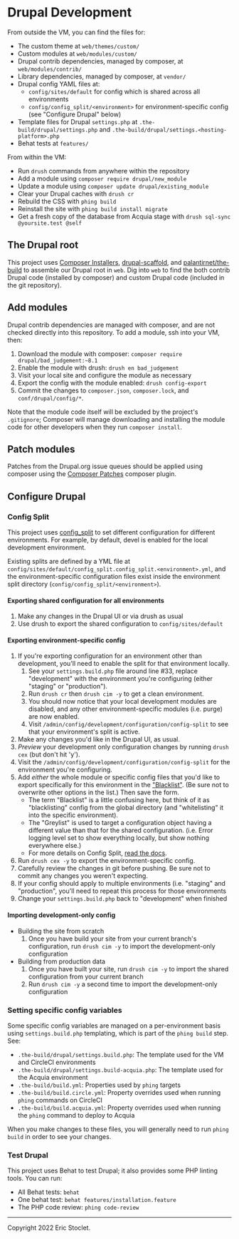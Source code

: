 # Drupal Development



From outside the VM, you can find the files for:

* The custom theme at `web/themes/custom/`
* Custom modules at `web/modules/custom/`
* Drupal contrib dependencies, managed by composer, at `web/modules/contrib/`
* Library dependencies, managed by composer, at `vendor/`
* Drupal config YAML files at:
    * `config/sites/default` for config which is shared across all environments
    * `config/config_split/<environment>` for environment-specific config (see "Configure Drupal" below)
* Template files for Drupal `settings.php` at `.the-build/drupal/settings.php` and `.the-build/drupal/settings.<hosting-platform>.php`
* Behat tests at `features/`

From within the VM:

* Run `drush` commands from anywhere within the repository
* Add a module using `composer require drupal/new_module`
* Update a module using `composer update drupal/existing_module`
* Clear your Drupal caches with `drush cr`
* Rebuild the CSS with `phing build`
* Reinstall the site with `phing build install migrate`
* Get a fresh copy of the database from Acquia stage with `drush sql-sync @yoursite.test @self`

## The Drupal root

This project uses [Composer Installers](https://github.com/composer/installers), [drupal-scaffold](https://github.com/drupal-composer/drupal-scaffold), and [palantirnet/the-build](https://github.com/palantirnet/the-build) to assemble our Drupal root in `web`. Dig into `web` to find the both contrib Drupal code (installed by composer) and custom Drupal code (included in the git repository).

## Add modules

Drupal contrib dependencies are managed with composer, and are not checked directly into this repository. To add a module, ssh into your VM, then:

1. Download the module with composer: `composer require drupal/bad_judgement:~8.1`
2. Enable the module with drush: `drush en bad_judgement`
3. Visit your local site and configure the module as necessary
4. Export the config with the module enabled: `drush config-export`
5. Commit the changes to `composer.json`, `composer.lock`, and `conf/drupal/config/*`.

Note that the module code itself will be excluded by the project's `.gitignore`; Composer will manage downloading and installing the module code for other developers when they run `composer install`.

## Patch modules

Patches from the Drupal.org issue queues should be applied using composer using the [Composer Patches](https://github.com/cweagans/composer-patches) composer plugin.


## Configure Drupal

### Config Split

This project uses [config_split](https://www.drupal.org/project/config_split) to set different configuration for different environments. For example, by default, devel is enabled for the local development environment.
 
Existing splits are defined by a YML file at `config/sites/default/config_split.config_split.<environment>.yml`, and the environment-specific configuration files exist inside the environment split directory (`config/config_split/<environment>`). 

#### Exporting shared configuration for all environments

1. Make any changes in the Drupal UI or via drush as usual
1. Use drush to export the shared configuration to `config/sites/default`

#### Exporting environment-specific config

1. If you're exporting configuration for an environment other than development, you'll need to enable the split for that environment locally.  
    1. See your `settings.build.php` file around line #33, replace "development" with the environment you're configuring (either "staging" or "production").
    1. Run `drush cr` then `drush cim -y` to get a clean environment.
    1. You should now notice that your local development modules are disabled, and any other environment-specific modules (i.e. purge) are now enabled.
    1. Visit `/admin/config/development/configuration/config-split` to see that your environment's split is active.
1. Make any changes you'd like in the Drupal UI, as usual.
1. _Preview_ your development only configuration changes by running `drush cex` (but don't hit 'y').
1. Visit the `/admin/config/development/configuration/config-split` for the environment you're configuring.
1. Add _either_ the whole module or specific config files that you'd like to export specifically for this environment in the ["Blacklist"](https://www.drupal.org/docs/8/modules/configuration-split/blacklist). (Be sure not to overwrite other options in the list.) Then save the form.
    * The term "Blacklist" is a little confusing here, but think of it as "blacklisting" config from the global directory (and "whitelisting" it into the specific environment).
    * The "Greylist" is used to target a configuration object having a different value than that for the shared configuration. (i.e. Error logging level set to show everything locally, but show nothing everywhere else.)
    * For more details on Config Split, [read the docs](https://www.drupal.org/docs/8/modules/configuration-split).
1. Run `drush cex -y` to export the environment-specific config.
1. Carefully review the changes in git before pushing. Be sure not to commit any changes you weren't expecting.
1. If your config should apply to multiple environments (i.e. "staging" and "production", you'll need to repeat this process for those environments
1. Change your `settings.build.php` back to "development" when finished

#### Importing development-only config

* Building the site from scratch
    1. Once you have build your site from your current branch's configuration, run `drush cim -y` to import the development-only configuration
* Building from production data
    1. Once you have built your site, run `drush cim -y` to import the shared configuration from your current branch
    1. Run `drush cim -y` a second time to import the development-only configuration 

### Setting specific config variables

Some specific config variables are managed on a per-environment basis using `settings.build.php` templating, which is part of the `phing build` step. See:

* `.the-build/drupal/settings.build.php`: The template used for the VM and CircleCI environments
* `.the-build/drupal/settings.build-acquia.php`: The template used for the Acquia environment
* `.the-build/build.yml`: Properties used by `phing` targets
* `.the-build/build.circle.yml`: Property overrides used when running `phing` commands on CircleCI
* `.the-build/build.acquia.yml`: Property overrides used when running the `phing` command to deploy to Acquia

When you make changes to these files, you will generally need to run `phing build` in order to see your changes.

### Test Drupal

This project uses Behat to test Drupal; it also provides some PHP linting tools. You can run:

* All Behat tests: `behat`
* One behat test: `behat features/installation.feature`
* The PHP code review: `phing code-review`

----
Copyright 2022 Eric Stoclet.